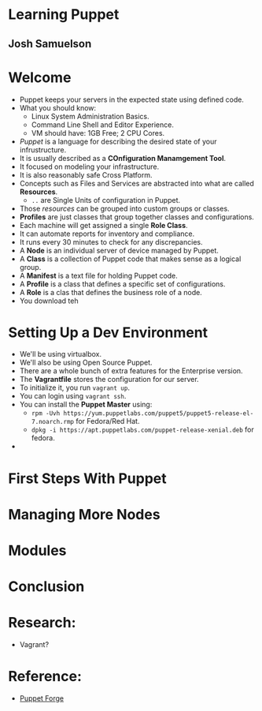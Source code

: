# Learning Puppet
## Josh Samuelson

# Welcome
- Puppet keeps your servers in the expected state using defined code.
- What you should know:
  * Linux System Administration Basics.
  * Command Line Shell and Editor Experience.
  * VM should have: 1GB Free; 2 CPU Cores.
- *Puppet* is a language for describing the desired state of your infrustructure.
- It is usually described as a **COnfiguration Manamgement Tool**.
- It focused on modeling your infrastructure.
- It is also reasonably safe Cross Platform.
- Concepts such as Files and Services are abstracted into what are called **Resources**.
  * `..` are Single Units of configuration in Puppet.
- Those *resources* can be grouped into custom groups or classes.
- **Profiles** are just classes that group together classes and configurations.
- Each machine will get assigned a single **Role Class**.
- It can automate reports for inventory and compliance.
- It runs every 30 minutes to check for any discrepancies.
- A **Node** is an individual server of device managed by Puppet.
- A **Class** is a collection of Puppet code that makes sense as a logical group.
- A **Manifest** is a text file for holding Puppet code.
- A **Profile** is a class that defines a specific set of configurations.
- A **Role** is a clas that defines the business role of a node.
- You download teh

# Setting Up a Dev Environment
- We'll be using virtualbox.
- We'll also be using Open Source Puppet.
- There are a whole bunch of extra features for the Enterprise version.
- The **Vagrantfile** stores the configuration for our server.
- To initialize it, you run `vagrant up`.
- You can login using `vagrant ssh`.
- You can install the **Puppet Master** using:
  * `rpm -Uvh https://yum.puppetlabs.com/puppet5/puppet5-release-el-7.noarch.rmp` for Fedora/Red Hat.
  * `dpkg -i https://apt.puppetlabs.com/puppet-release-xenial.deb` for fedora.
-

# First Steps With Puppet

# Managing More Nodes

# Modules

# Conclusion

# Research:
- Vagrant?

# Reference:
- [Puppet Forge](www.forge.puppet.com)
